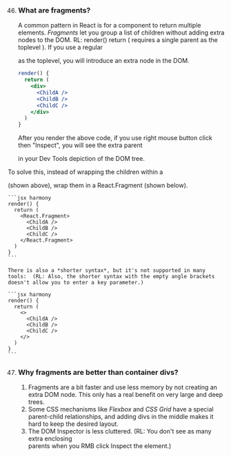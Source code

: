 46. ### What are fragments?

    A common pattern in React is for a component to return multiple elements. *Fragments* let you group a list of children without adding extra nodes to the DOM. 
    RL: render() return ( requires a single parent as the toplevel ).  If you use a regular <div> as the toplevel, you will introduce an extra node in the DOM. 
    
    ```jsx harmony
    render() {
      return (
        <div>
          <ChildA />
          <ChildB />
          <ChildC />
        </div>
      )
    }
    ```
    After you render the above code, if you use right mouse button click then "Inspect", you will see the extra parent <div> in your Dev Tools depiction of the DOM tree.
    
To solve this, instead of wrapping the children within a <div> (shown above), wrap them in a React.Fragment (shown below). 

    ```jsx harmony
    render() {
      return (
        <React.Fragment>
          <ChildA />
          <ChildB />
          <ChildC />
        </React.Fragment>
      )
    }
    ```

    There is also a *shorter syntax*, but it's not supported in many tools:  (RL: Also, the shorter syntax with the empty angle brackets doesn't allow you to enter a key parameter.)

    ```jsx harmony
    render() {
      return (
        <>
          <ChildA />
          <ChildB />
          <ChildC />
        </>
      )
    }
    ```

47. ### Why fragments are better than container divs?

    1. Fragments are a bit faster and use less memory by not creating an extra DOM node. This only has a real benefit on very large and deep trees.
    2. Some CSS mechanisms like *Flexbox* and *CSS Grid* have a special parent-child relationships, and adding divs in the middle makes it hard to keep the desired layout.
    3. The DOM Inspector is less cluttered.  (RL: You don't see as many extra enclosing <div></div> parents when you RMB click Inspect the element.)
